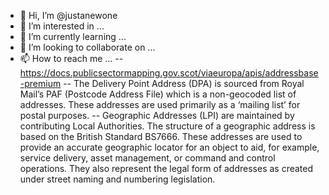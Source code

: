 - 👋 Hi, I’m @justanewone
- 👀 I’m interested in ...
- 🌱 I’m currently learning ...
- 💞️ I’m looking to collaborate on ...
- 📫 How to reach me ...
	-- https://docs.publicsectormapping.gov.scot/viaeuropa/apis/addressbase-premium
	-- The Delivery Point Address (DPA) is sourced from Royal Mail’s PAF (Postcode Address File) which is a non-geocoded list of addresses. These addresses are used primarily as a ‘mailing list’ for postal purposes.
	-- Geographic Addresses (LPI) are maintained by contributing Local Authorities. The structure of a geographic address is based on the British Standard BS7666. These addresses are used to provide an accurate geographic locator for an object to aid, for example, service delivery, asset management, or command and control operations. They also represent the legal form of addresses as created under street naming and numbering legislation.

<!---
justanewone/justanewone is a ✨ special ✨ repository because its `README.md` (this file) appears on your GitHub profile.
You can click the Preview link to take a look at your changes.

--->
